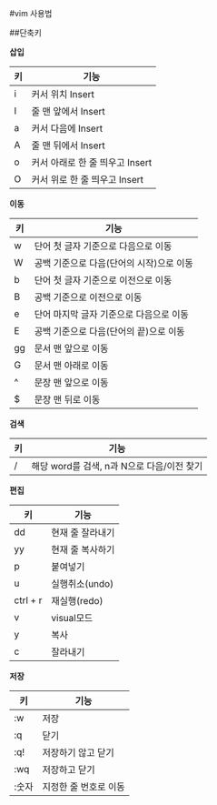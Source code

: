 #vim 사용법

##단축키

**삽입**

| 키 | 기능                            |
|----|---------------------------------|
| i  | 커서 위치 Insert                |
| I  | 줄 맨 앞에서 Insert             |
| a  | 커서 다음에 Insert              |
| A  | 줄 맨 뒤에서 Insert             |
| o  | 커서 아래로 한 줄 띄우고 Insert |
| O  | 커서 위로 한 줄 띄우고 Insert   |

**이동**

| 키 | 기능                                     |
|----|------------------------------------------|
| w  | 단어 첫 글자 기준으로 다음으로 이동      |
| W  | 공백 기준으로 다음(단어의 시작)으로 이동 |
| b  | 단어 첫 글자 기준으로 이전으로 이동      |
| B  | 공백 기준으로 이전으로 이동              |
| e  | 단어 마지막 글자 기준으로 다음으로 이동  |
| E  | 공백 기준으로 다음(단어의 끝)으로 이동   |
| gg | 문서 맨 앞으로 이동                      |
| G  | 문서 맨 아래로 이동                      |
| ^  | 문장 맨 앞으로 이동                      |
| $  | 문장 맨 뒤로 이동                        |

**검색**

| 키 | 기능                                       |
|----|--------------------------------------------|
| /  | 해당 word를 검색, n과 N으로 다음/이전 찾기 |

**편집**

| 키       | 기능             |
|----------|------------------|
| dd       | 현재 줄 잘라내기 |
| yy       | 현재 줄 복사하기 |
| p        | 붙여넣기         |
| u        | 실행취소(undo)   |
| ctrl + r | 재실행(redo)     |
| v        | visual모드       |
| y        | 복사             |
| c        | 잘라내기         |

**저장**

| 키    | 기능                  |
|-------|-----------------------|
| :w    | 저장                  |
| :q    | 닫기                  |
| :q!   | 저장하기 않고 닫기    |
| :wq   | 저장하고 닫기         |
| :숫자 | 지정한 줄 번호로 이동 |
